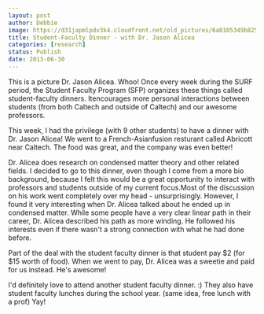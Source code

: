 ```yaml
---
layout: post
author: Debbie
image: https://d31japmlpdv3k4.cloudfront.net/old_pictures/6a0105349b8251970b01901df28fc7970b-320wi.jpg
title: Student-Faculty Dinner - with Dr. Jason Alicea 
categories: [research]
status: Publish
date: 2013-06-30
---
```


This is a picture Dr. Jason Alicea. Whoo!
Once every week during the SURF period, the Student Faculty Program (SFP) organizes these things called student-faculty dinners. Itencourages more personal interactions between students (from both Caltech and outside of Caltech) and our awesome professors.

This week, I had the privilege (with 9 other students) to have a dinner with Dr. Jason Alicea! We went to a French-Asianfusion resturant called Abricott near Caltech. The food was great, and the company was even better!

Dr. Alicea does research on condensed matter theory and other related fields. I decided to go to this dinner, even though I come from a more bio background, because I felt this would be a great opportunity to interact with professors and students outside of my current focus.Most of the discussion on his work went completely over my head - unsurprisingly. However, I found it very interesting when Dr. Alicea talked about he ended up in condensed matter. While some people have a very clear linear path in their career, Dr. Alicea described his path as more winding. He followed his interests even if there wasn't a strong connection with what he had done before.

Part of the deal with the student faculty dinner is that student pay $2 (for $15 worth of food). When we went to pay, Dr. Alicea was a sweetie and paid for us instead. He's awesome!

I'd definitely love to attend another student faculty dinner. :) They also have student faculty lunches during the school year. (same idea, free lunch with a prof) Yay!

